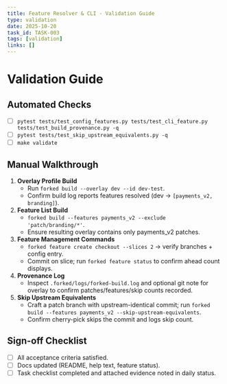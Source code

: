 ```yaml
---
title: Feature Resolver & CLI - Validation Guide
type: validation
date: 2025-10-20
task_id: TASK-003
tags: [validation]
links: []
---
```


# Validation Guide

## Automated Checks
- [ ] `pytest tests/test_config_features.py tests/test_cli_feature.py tests/test_build_provenance.py -q`
- [ ] `pytest tests/test_skip_upstream_equivalents.py -q`
- [ ] `make validate`

## Manual Walkthrough
1. **Overlay Profile Build**
   - Run `forked build --overlay dev --id dev-test`.
   - Confirm build log reports features resolved (dev → `[payments_v2, branding]`).
2. **Feature List Build**
   - `forked build --features payments_v2 --exclude 'patch/branding/*'`.
   - Ensure resulting overlay contains only payments_v2 patches.
3. **Feature Management Commands**
   - `forked feature create checkout --slices 2` → verify branches + config entry.
   - Commit on slice; run `forked feature status` to confirm ahead count displays.
4. **Provenance Log**
   - Inspect `.forked/logs/forked-build.log` and optional git note for overlay to confirm patches/features/skip counts recorded.
5. **Skip Upstream Equivalents**
   - Craft a patch branch with upstream-identical commit; run `forked build --features payments_v2 --skip-upstream-equivalents`.
   - Confirm cherry-pick skips the commit and logs skip count.

## Sign-off Checklist
- [ ] All acceptance criteria satisfied.
- [ ] Docs updated (README, help text, feature status).
- [ ] Task checklist completed and attached evidence noted in daily status.

